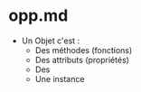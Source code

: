 # opp.md

* Un Objet c'est :
  * Des méthodes (fonctions)
  * Des attributs (propriétés)
  * Des 
  * Une instance